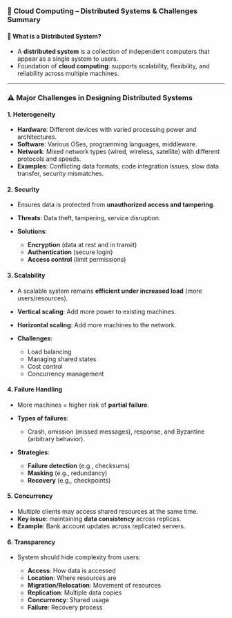 ### 📘 **Cloud Computing – Distributed Systems & Challenges Summary**

#### 🧩 **What is a Distributed System?**

* A **distributed system** is a collection of independent computers that appear as a single system to users.
* Foundation of **cloud computing**: supports scalability, flexibility, and reliability across multiple machines.

---

### ⚠️ **Major Challenges in Designing Distributed Systems**

#### 1. **Heterogeneity**

* **Hardware**: Different devices with varied processing power and architectures.
* **Software**: Various OSes, programming languages, middleware.
* **Network**: Mixed network types (wired, wireless, satellite) with different protocols and speeds.
* **Examples**: Conflicting data formats, code integration issues, slow data transfer, security mismatches.

#### 2. **Security**

* Ensures data is protected from **unauthorized access and tampering**.
* **Threats**: Data theft, tampering, service disruption.
* **Solutions**:

  * **Encryption** (data at rest and in transit)
  * **Authentication** (secure login)
  * **Access control** (limit permissions)

#### 3. **Scalability**

* A scalable system remains **efficient under increased load** (more users/resources).
* **Vertical scaling**: Add more power to existing machines.
* **Horizontal scaling**: Add more machines to the network.
* **Challenges**:

  * Load balancing
  * Managing shared states
  * Cost control
  * Concurrency management

#### 4. **Failure Handling**

* More machines = higher risk of **partial failure**.
* **Types of failures**:

  * Crash, omission (missed messages), response, and Byzantine (arbitrary behavior).
* **Strategies**:

  * **Failure detection** (e.g., checksums)
  * **Masking** (e.g., redundancy)
  * **Recovery** (e.g., checkpoints)

#### 5. **Concurrency**

* Multiple clients may access shared resources at the same time.
* **Key issue**: maintaining **data consistency** across replicas.
* **Example**: Bank account updates across replicated servers.

#### 6. **Transparency**

* System should hide complexity from users:

  * **Access**: How data is accessed
  * **Location**: Where resources are
  * **Migration/Relocation**: Movement of resources
  * **Replication**: Multiple data copies
  * **Concurrency**: Shared usage
  * **Failure**: Recovery process
